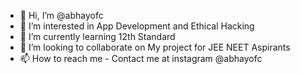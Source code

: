 - 👋 Hi, I’m @abhayofc
- 👀 I’m interested in App Development and Ethical Hacking
- 🌱 I’m currently learning 12th Standard
- 💞️ I’m looking to collaborate on My project for JEE NEET Aspirants
- 📫 How to reach me - Contact me at instagram @abhayofc


